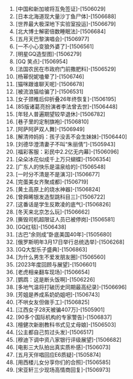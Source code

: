 
1. [中国和新加坡将互免签证]-[1506029]
1. [日本北海道现大量沙丁鱼尸体]-[1506688]
1. [世界最大极深地下实验室投运]-[1506679]
1. [北大博士解密倍数睡眠法]-[1506684]
1. [五月天巴黎演唱会]-[1506977]
1. [一不小心变狼外婆了]-[1506561]
1. [明星GQ造型图]-[1506279]
1. [GQ 笑点]-[1506954]
1. [法国农民在市政府门前撒肥料]-[1506529]
1. [杨幂倪妮嗑晕了]-[1506746]
1. [猫咪跟谁聊天呢]-[1506678]
1. [被流浪猫给骗了]-[1506531]
1. [女子颈椎后仰折叠26年终恢复]-[1506195]
1. [85版诸葛亮扮演者李法曾去世]-[1506448]
1. [年轻人普遍期望较早退休]-[1506782]
1. [巷子里的定制旗袍]-[1506810]
1. [阿萨阿萨双人舞]-[1506949]
1. [解清帅妈妈：孩子没丢不会生妹妹]-[1506440]
1. [刘德华澄清妻子不叫“朱丽倩”]-[1505943]
1. [福彩客服：彩民中2.2亿无内幕]-[1506096]
1. [朵朵冰花似成千上万只蝴蝶]-[1506354]
1. [广东人的快乐是温泉给的]-[1506548]
1. [一时分不清是不是演习]-[1506677]
1. [完蛋美女齐聚成都]-[1506719]
1. [黄土高原上的烧水神器]-[1506824]
1. [曾舜晞银发造型跳科目三]-[1506722]
1. [这番话是学生反欺凌的底气]-[1506826]
1. [冬天来北京怎么玩]-[1506662]
1. [撕毁司机超限证人员已被停岗]-[1506581]
1. [GQ红毯]-[1506438]
1. [古巴“余则成”卧底美国40年]-[1505680]
1. [俄罗斯明年3月17日举行总统选举]-[1506268]
1. [GQ大型乐子盛典]-[1506863]
1. [为什么男生不爱发朋友圈]-[1506560]
1. [2023年度回顾与展望]-[1506601]
1. [老虎相亲翻车现场]-[1506654]
1. [鹦鹉：这是断头饭啊]-[1506226]
1. [多地气温将打破历史同期最高纪录]-[1506696]
1. [芳姐是养成系奶奶姐吧]-[1506743]
1. [不哄女友但做手工]-[1506825]
1. [江西女子28天被骗407万]-[1505901]
1. [90多个国际机构的专家警告]-[1506837]
1. [檀健次新剧教科书式见丈母娘]-[1506503]
1. [公主都自己剪过头发]-[1506517]
1. [穆迪下调中资八家银行评级展望]-[1506682]
1. [电影三大队拍出真实质朴感]-[1506073]
1. [五月天伴唱回应E6质疑]-[1505874]
1. [用西楼儿女分享你们的合照]-[1506585]
1. [宋亚轩三少现场高情商回复]-[1506973]